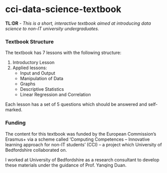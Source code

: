 # cci-data-science-textbook
**TL:DR** - *This is a short, interactive textbook aimed at introducing data science to non-IT university undergraduates.*

### Textbook Structure
The textbook has 7 lessons with the following structure:
 1. Introductory Lesson
 2. Applied lessons:
     * Input and Output
     * Manipulation of Data
     * Graphs
     * Descriptive Statistics
     * Linear Regression and Correlation

Each lesson has a set of 5 questions which should be answered and self-marked. 

### Funding
The content for this textbook was funded by the European Commission’s Erasmus+ via a scheme called ‘Computing Competences – Innovative learning approach for non-IT students’ (CCI) – a project which University of Bedfordshire collaborated on. 

I worked at University of Bedfordshire as a research consultant to develop these materials under the guidance of Prof. Yanqing Duan.
